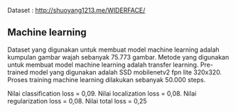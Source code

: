 Dataset : http://shuoyang1213.me/WIDERFACE/

## Machine learning
Dataset yang digunakan untuk membuat model machine learning adalah kumpulan gambar wajah sebanyak 75.773 gambar.
Metode yang digunakan untuk membuat model machine learning adalah transfer learning.
Pre-trained model yang digunakan adalah SSD mobilenetv2 fpn lite 320x320.
Proses training machine learning dilakukan sebanyak 50.000 steps.

Nilai classification loss = 0,09.
Nilai localization loss = 0,08. 
Nilai regularization loss = 0,08. 
Nilai total loss = 0,25
